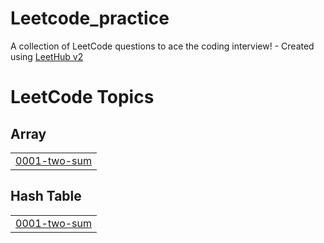 # Leetcode_practice
A collection of LeetCode questions to ace the coding interview! - Created using [LeetHub v2](https://github.com/arunbhardwaj/LeetHub-2.0)

<!---LeetCode Topics Start-->
# LeetCode Topics
## Array
|  |
| ------- |
| [0001-two-sum](https://github.com/dharmendrasongira/Leetcode_practice/tree/master/0001-two-sum) |
## Hash Table
|  |
| ------- |
| [0001-two-sum](https://github.com/dharmendrasongira/Leetcode_practice/tree/master/0001-two-sum) |
<!---LeetCode Topics End-->
